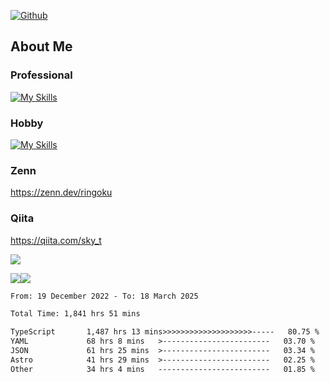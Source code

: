 [![Github](https://img.shields.io/github/followers/skyt-a?label=Follow&style=social)](https://github.com/skyt-a)

## About Me
### Professional
[![My Skills](https://skillicons.dev/icons?i=react,ts,js,nodejs,java,graphql,firebase,githubactions&theme=light)](https://skillicons.dev)
### Hobby
[![My Skills](https://skillicons.dev/icons?i=unity,rust,py&theme=light)](https://skillicons.dev)

### Zenn
https://zenn.dev/ringoku
### Qiita
https://qiita.com/sky_t


![](https://github-profile-summary-cards.vercel.app/api/cards/profile-details?username=skyt-a&theme=default)

![](https://github-profile-summary-cards.vercel.app/api/cards/repos-per-language?username=skyt-a&theme=default)![](https://github-profile-summary-cards.vercel.app/api/cards/stats?username=RinGoku&theme=default)

<!--START_SECTION:waka-->

```txt
From: 19 December 2022 - To: 18 March 2025

Total Time: 1,841 hrs 51 mins

TypeScript       1,487 hrs 13 mins>>>>>>>>>>>>>>>>>>>>-----   80.75 %
YAML             68 hrs 8 mins   >------------------------   03.70 %
JSON             61 hrs 25 mins  >------------------------   03.34 %
Astro            41 hrs 29 mins  >------------------------   02.25 %
Other            34 hrs 4 mins   -------------------------   01.85 %
```

<!--END_SECTION:waka-->
